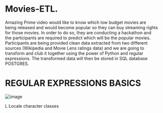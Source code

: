 # Movies-ETL.
Amazing Prime video would like to know which low budget movies are being released and would become popular so they can buy streaming rights for those movies. In order to do so, they are conducting a hackathon and the participants are required to predict which will be the popular movies. Participants are being provided clean data extracted from two different sources (Wikipedia and Movie Lens ratings data) and we are going to transform and club it together using the power of Python and regular expressions. The transformed data will then be stored in SQL database POSTGRES. 


# REGULAR EXPRESSIONS BASICS
![image](https://user-images.githubusercontent.com/82654977/122114735-9ffe7d00-cdf1-11eb-9d2d-aabfc3779d72.png)


L	Locale character classes
